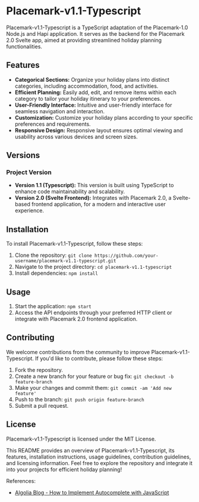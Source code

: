 # Placemark-v1.1-Typescript

Placemark-v1.1-Typescript is a TypeScript adaptation of the Placemark-1.0 Node.js and Hapi application. It serves as the backend for the Placemark 2.0 Svelte app, aimed at providing streamlined holiday planning functionalities.

## Features

- **Categorical Sections:** Organize your holiday plans into distinct categories, including accommodation, food, and activities.
- **Efficient Planning:** Easily add, edit, and remove items within each category to tailor your holiday itinerary to your preferences.
- **User-Friendly Interface:** Intuitive and user-friendly interface for seamless navigation and interaction.
- **Customization:** Customize your holiday plans according to your specific preferences and requirements.
- **Responsive Design:** Responsive layout ensures optimal viewing and usability across various devices and screen sizes.

## Versions

### Project Version

- **Version 1.1 (Typescript):** This version is built using TypeScript to enhance code maintainability and scalability.
- **Version 2.0 (Svelte Frontend):** Integrates with Placemark 2.0, a Svelte-based frontend application, for a modern and interactive user experience.

## Installation

To install Placemark-v1.1-Typescript, follow these steps:

1. Clone the repository: `git clone https://github.com/your-username/placemark-v1.1-typescript.git`
2. Navigate to the project directory: `cd placemark-v1.1-typescript`
3. Install dependencies: `npm install`

## Usage

1. Start the application: `npm start`
2. Access the API endpoints through your preferred HTTP client or integrate with Placemark 2.0 frontend application.

## Contributing

We welcome contributions from the community to improve Placemark-v1.1-Typescript. If you'd like to contribute, please follow these steps:

1. Fork the repository.
2. Create a new branch for your feature or bug fix: `git checkout -b feature-branch`
3. Make your changes and commit them: `git commit -am 'Add new feature'`
4. Push to the branch: `git push origin feature-branch`
5. Submit a pull request.

## License

Placemark-v1.1-Typescript is licensed under the MIT License.

This README provides an overview of Placemark-v1.1-Typescript, its features, installation instructions, usage guidelines, contribution guidelines, and licensing information. Feel free to explore the repository and integrate it into your projects for efficient holiday planning!

References:
- [Algolia Blog - How to Implement Autocomplete with JavaScript](https://www.algolia.com/blog/engineering/how-to-implement-autocomplete-with-javascript-on-your-website/)